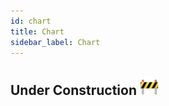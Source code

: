 ```yaml
---
id: chart
title: Chart
sidebar_label: Chart
---
```


## Under Construction <img src="../assets/construction.png" alt="drawing" width="30"/>
